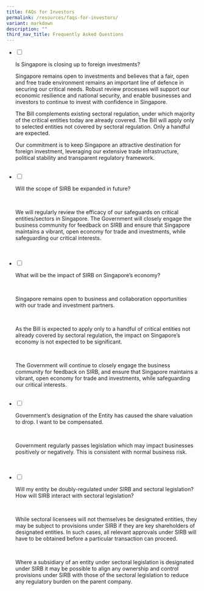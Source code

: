 ```yaml
---
title: FAQs for Investors
permalink: /resources/faqs-for-investors/
variant: markdown
description: ""
third_nav_title: Frequently Asked Questions
---
```

<ul class="jekyllcodex\_accordion">
	
<li><input type="checkbox" id="accordion1">&nbsp;

<label for="accordion1"> Is Singapore is closing up to foreign investments?</label><div>

<p> Singapore remains open to investments and believes that a fair, open and free trade environment remains an important line of defence in securing our critical needs. Robust review processes will support our economic resilience and national security, and enable businesses and investors to continue to invest with confidence in Singapore. </p>

<p>The Bill complements existing sectoral regulation, under which majority of the critical entities today are already covered. The Bill will apply only to selected entities not covered by sectoral regulation. Only a handful are expected. </p>

<p>Our commitment is to keep Singapore an attractive destination for foreign investment, leveraging our extensive trade infrastructure, political stability and transparent regulatory framework.</p>&nbsp;

</div></li>

<li><input type="checkbox" id="accordion2">&nbsp;

<label for="accordion2"> Will the scope of SIRB be expanded in future?</label><div>&nbsp;

<p> We will regularly review the efficacy of our safeguards on critical entities/sectors in Singapore. The Government will closely engage the business community for feedback on SIRB and ensure that Singapore maintains a vibrant, open economy for trade and investments, while safeguarding our critical interests.</p>&nbsp;

</div></li>&nbsp;

<li><input type="checkbox" id="accordion3">&nbsp;

<label for="accordion3"> What will be the impact of SIRB on Singapore’s economy?</label><div>&nbsp;

<p> Singapore remains open to business and collaboration opportunities with our trade and investment partners. </p>&nbsp;

<p> As the Bill is expected to apply only to a handful of critical entities not already covered by sectoral regulation, the impact on Singapore’s economy is not expected to be significant. </p>&nbsp;

<p> The Government will continue to closely engage the business community for feedback on SIRB, and ensure that Singapore maintains a vibrant, open economy for trade and investments, while safeguarding our critical interests.</p>&nbsp;

</div></li>

<li><input type="checkbox" id="accordion4">&nbsp;

<label for="accordion4"> Government’s designation of the Entity has caused the share valuation to drop. I want to be compensated. </label><div>&nbsp;

<p> Government regularly passes legislation which may impact businesses positively or negatively. This is consistent with normal business risk.</p>&nbsp;

</div></li>&nbsp;

<li><input type="checkbox" id="accordion5">&nbsp;

<label for="accordion5"> Will my entity be doubly-regulated under SIRB and sectoral legislation? How will SIRB interact with sectoral legislation? </label><div>&nbsp;

<p> While sectoral licensees will not themselves be designated entities, they may be subject to provisions under SIRB if they are key shareholders of designated entities. In such cases, all relevant approvals under SIRB will have to be obtained before a particular transaction can proceed. </p>&nbsp;

<p> Where a subsidiary of an entity under sectoral legislation is designated under SIRB it may be possible to align any ownership and control provisions under SIRB with those of the sectoral legislation to reduce any regulatory burden on the parent company. </p>&nbsp;

</div></li>&nbsp;

</ul>